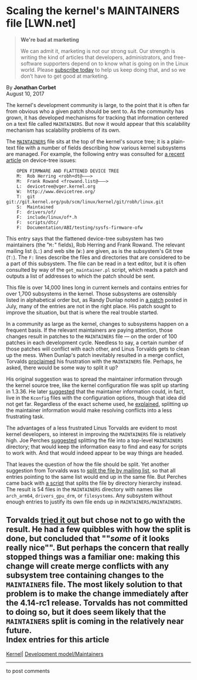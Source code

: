 # Scaling the kernel's MAINTAINERS file [LWN.net]

> **We're bad at marketing**
> 
> We can admit it, marketing is not our strong suit. Our strength is writing the kind of articles that developers, administrators, and free-software supporters depend on to know what is going on in the Linux world. Please [subscribe today](/Promo/nsn-bad/subscribe) to help us keep doing that, and so we don’t have to get good at marketing. 

By **Jonathan Corbet**  
August 10, 2017 

The kernel's development community is large, to the point that it is often far from obvious who a given patch should be sent to. As the community has grown, it has developed mechanisms for tracking that information centered on a text file called `MAINTAINERS`. But now it would appear that this scalability mechanism has scalability problems of its own. 

The [`MAINTAINERS`](http://elixir.free-electrons.com/linux/v4.12.5/source/MAINTAINERS) file sits at the top of the kernel's source tree; it is a plain-text file with a number of fields describing how various kernel subsystems are managed. For example, the following entry was consulted for [a recent article](/Articles/730217/) on device-tree issues: 
    
    
        OPEN FIRMWARE AND FLATTENED DEVICE TREE
        M:	Rob Herring <robh+dt@———>
        M:	Frank Rowand <frowand.list@———>
        L:	devicetree@vger.kernel.org
        W:	http://www.devicetree.org/
        T:	git git://git.kernel.org/pub/scm/linux/kernel/git/robh/linux.git
        S:	Maintained
        F:	drivers/of/
        F:	include/linux/of*.h
        F:	scripts/dtc/
        F:	Documentation/ABI/testing/sysfs-firmware-ofw
    

This entry says that the flattened device-tree subsystem has two maintainers (the "`M:`" fields), Rob Herring and Frank Rowand. The relevant mailing list (`L:`) and web site (`W:`) are given, as is the subsystem's Git tree (`T:`). The `F:` lines describe the files and directories that are considered to be a part of this subsystem. The file can be read in a text editor, but it is often consulted by way of the `get_maintainer.pl` script, which reads a patch and outputs a list of addresses to which the patch should be sent. 

This file is over 14,000 lines long in current kernels and contains entries for over 1,700 subsystems in the kernel. Those subsystems are ostensibly listed in alphabetical order but, as Randy Dunlap noted in [a patch](/Articles/730511/) posted in July, many of the entries are not in the right place. His patch sought to improve the situation, but that is where the real trouble started. 

In a community as large as the kernel, changes to subsystems happen on a frequent basis. If the relevant maintainers are paying attention, those changes result in patches to the `MAINTAINERS` file — on the order of 100 patches in each development cycle. Needless to say, a certain number of those patches will conflict with each other, and Linus Torvalds gets to clean up the mess. When Dunlap's patch inevitably resulted in a merge conflict, Torvalds [proclaimed](/Articles/730512/) his frustration with the `MAINTAINERS` file. Perhaps, he asked, there would be some way to split it up? 

His original suggestion was to spread the maintainer information through the kernel source tree, like the kernel configuration file was split up starting in 1.3.36. He later [suggested](/Articles/730513/) that the maintainer information could, in fact, live in the `Kconfig` files with the configuration options, though that idea did not get far. Regardless of the exact scheme used, he [explained](/Articles/730514/), splitting up the maintainer information would make resolving conflicts into a less frustrating task. 

The advantages of a less frustrated Linus Torvalds are evident to most kernel developers, so interest in improving the `MAINTAINERS` file is relatively high. Joe Perches [suggested](/Articles/730515/) splitting the file into a top-level `MAINTAINERS` directory; that would keep the information easy to find and easy for scripts to work with. And that would indeed appear to be way things are headed. 

That leaves the question of how the file should be split. Yet another suggestion from Torvalds was to [split the file by mailing list](/Articles/730519/), so that all entries pointing to the same list would end up in the same file. But Perches came back with [a script](/Articles/730520/) that splits the file by directory hierarchy instead. The result is 54 files in the `MAINTAINERS` directory with names like `arch_arm64`, `drivers_gpu_drm`, or `filesystems`. Any subsystem without enough entries to justify its own file ends up in `MAINTAINERS/MAINTAINERS`. 

Torvalds [tried it out](/Articles/730521/) but chose not to go with the result. He had a few quibbles with how the split is done, but concluded that ""*some* of it looks really nice"". But perhaps the concern that really stopped things was a familiar one: making this change will create merge conflicts with any subsystem tree containing changes to the `MAINTAINERS` file. The most likely solution to that problem is to make the change immediately after the 4.14-rc1 release. Torvalds has not committed to doing so, but it does seem likely that the `MAINTAINERS` split is coming in the relatively near future.  
Index entries for this article  
---  
[Kernel](/Kernel/Index)| [Development model/Maintainers](/Kernel/Index#Development_model-Maintainers)  
  


* * *

to post comments 
